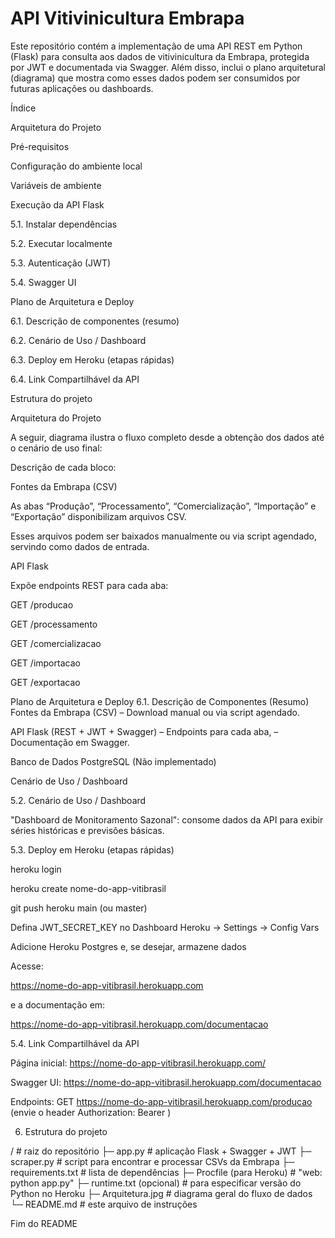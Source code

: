 # API Vitivinicultura Embrapa

Este repositório contém a implementação de uma API REST em Python (Flask) para consulta aos dados de vitivinicultura da Embrapa, protegida por JWT e documentada via Swagger. Além disso, inclui o plano arquitetural (diagrama) que mostra como esses dados podem ser consumidos por futuras aplicações ou dashboards.

Índice

Arquitetura do Projeto

Pré-requisitos

Configuração do ambiente local

Variáveis de ambiente

Execução da API Flask

5.1. Instalar dependências

5.2. Executar localmente

5.3. Autenticação (JWT)

5.4. Swagger UI

Plano de Arquitetura e Deploy

6.1. Descrição de componentes (resumo)

6.2. Cenário de Uso / Dashboard

6.3. Deploy em Heroku (etapas rápidas)

6.4. Link Compartilhável da API

Estrutura do projeto

Arquitetura do Projeto

A seguir, diagrama ilustra o fluxo completo desde a obtenção dos dados até o cenário de uso final:



Descrição de cada bloco:

Fontes da Embrapa (CSV)

As abas “Produção”, “Processamento”, “Comercialização”, “Importação” e “Exportação” disponibilizam arquivos CSV.

Esses arquivos podem ser baixados manualmente ou via script agendado, servindo como dados de entrada.

API Flask

Expõe endpoints REST para cada aba:

GET /producao

GET /processamento

GET /comercializacao

GET /importacao

GET /exportacao

Plano de Arquitetura e Deploy
6.1. Descrição de Componentes (Resumo)
Fontes da Embrapa (CSV)
– Download manual ou via script agendado.

API Flask (REST + JWT + Swagger)
– Endpoints para cada aba,
– Documentação em Swagger.

Banco de Dados PostgreSQL (Não implementado)

Cenário de Uso / Dashboard

5.2. Cenário de Uso / Dashboard

"Dashboard de Monitoramento Sazonal": consome dados da API para exibir séries históricas e previsões básicas.

5.3. Deploy em Heroku (etapas rápidas)

heroku login

heroku create nome-do-app-vitibrasil

git push heroku main (ou master)

Defina JWT_SECRET_KEY no Dashboard Heroku → Settings → Config Vars

Adicione Heroku Postgres e, se desejar, armazene dados

Acesse:

https://nome-do-app-vitibrasil.herokuapp.com

e a documentação em:

https://nome-do-app-vitibrasil.herokuapp.com/documentacao

5.4. Link Compartilhável da API

Página inicial: https://nome-do-app-vitibrasil.herokuapp.com/

Swagger UI: https://nome-do-app-vitibrasil.herokuapp.com/documentacao

Endpoints: GET https://nome-do-app-vitibrasil.herokuapp.com/producao (envie o header Authorization: Bearer <token>)

6. Estrutura do projeto

/                             # raiz do repositório
├─ app.py                     # aplicação Flask + Swagger + JWT
├─ scraper.py                 # script para encontrar e processar CSVs da Embrapa
├─ requirements.txt           # lista de dependências
├─ Procfile (para Heroku)     # "web: python app.py"
├─ runtime.txt (opcional)     # para especificar versão do Python no Heroku
├─ Arquitetura.jpg            # diagrama geral do fluxo de dados
└─ README.md                  # este arquivo de instruções

Fim do README


